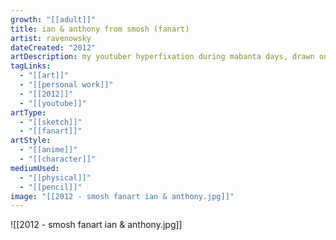 ```yaml
---
growth: "[[adult]]"
title: ian & anthony from smosh (fanart)
artist: ravenowsky
dateCreated: "2012"
artDescription: my youtuber hyperfixation during mabanta days, drawn on paper in hopes of sending it to the series "ian is bored"
tagLinks:
  - "[[art]]"
  - "[[personal work]]"
  - "[[2012]]"
  - "[[youtube]]"
artType:
  - "[[sketch]]"
  - "[[fanart]]"
artStyle:
  - "[[anime]]"
  - "[[character]]"
mediumUsed:
  - "[[physical]]"
  - "[[pencil]]"
image: "[[2012 - smosh fanart ian & anthony.jpg]]"
---
```

![[2012 - smosh fanart ian & anthony.jpg]]